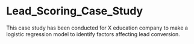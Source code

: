 # Lead_Scoring_Case_Study
This case study has been conducted for X education company to make a logistic regression model to identify factors affecting lead conversion. 
